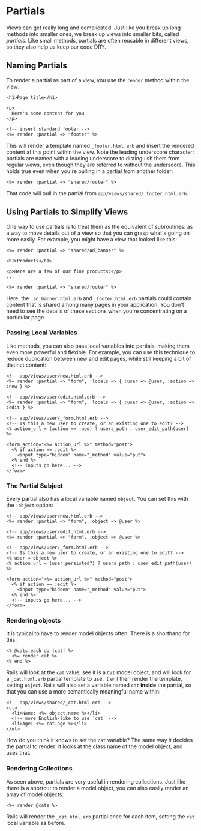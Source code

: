 # Partials

Views can get really long and complicated. Just like you break up long
methods into smaller ones, we break up views into smaller bits, called
*partials*. Like small methods, partials are often reusable in
different views, so they also help us keep our code DRY.

## Naming Partials

To render a partial as part of a view, you use the `render` method
within the view:

```html+erb
<h1>Page title</h1>

<p>
  Here's some content for you
</p>

<!-- insert standard footer -->
<%= render :partial => "footer" %>
```

This will render a template named `_footer.html.erb` and insert the
rendered content at this point within the view. Note the leading
underscore character: partials are named with a leading underscore to
distinguish them from regular views, even though they are referred to
without the underscore. This holds true even when you're pulling in a
partial from another folder:

```html+erb
<%= render :partial => "shared/footer" %>
```

That code will pull in the partial from
`app/views/shared/_footer.html.erb`.

## Using Partials to Simplify Views

One way to use partials is to treat them as the equivalent of
subroutines: as a way to move details out of a view so that you can
grasp what's going on more easily. For example, you might have a view
that looked like this:

```html+erb
<%= render :partial => "shared/ad_banner" %>

<h1>Products</h1>

<p>Here are a few of our fine products:</p>
...

<%= render :partial => "shared/footer" %>
```

Here, the `_ad_banner.html.erb` and `_footer.html.erb` partials could
contain content that is shared among many pages in your
application. You don't need to see the details of these sections when
you're concentrating on a particular page.

### Passing Local Variables

Like methods, you can also pass local variables into partials, making
them even more powerful and flexible. For example, you can use this
technique to reduce duplication between new and edit pages, while
still keeping a bit of distinct content:

```html+erb
<!-- app/views/user/new.html.erb -->
<%= render :partial => "form", :locals => { :user => @user, :action => :new } %>

<!-- app/views/user/edit.html.erb -->
<%= render :partial => "form", :locals => { :user => @user, :action => :edit } %>

<!-- app/views/user/_form.html.erb -->
<!-- Is this a new user to create, or an existing one to edit? -->
<% action_url = (action == :new) ? users_path : user_edit_path(user) %>

<form action="<%= action_url %>" method="post">
  <% if action == :edit %>
    <input type="hidden" name="_method" value="put">
  <% end %>
  <!-- inputs go here... -->
</form>
```

### The Partial Subject

Every partial also has a local variable named `object`. You can set
this with the `:object` option:

```html+erb
<!-- app/views/user/new.html.erb -->
<%= render :partial => "form", :object => @user %>

<!-- app/views/user/edit.html.erb -->
<%= render :partial => "form", :object => @user %>

<!-- app/views/user/_form.html.erb -->
<!-- Is this a new user to create, or an existing one to edit? -->
<% user = object %>
<% action_url = (user.persisted?) ? users_path : user_edit_path(user) %>

<form action="<%= action_url %>" method="post">
  <% if action == :edit %>
    <input type="hidden" name="_method" value="put">
  <% end %>
  <!-- inputs go here... -->
</form>
```

### Rendering objects

It is typical to have to render model objects often. There is a
shorthand for this:

```html+erb
<% @cats.each do |cat| %>
  <%= render cat %>
<% end %>
```

Rails will look at the `cat` value, see it is a `Cat` model object,
and will look for a `_cat.html.erb` partial template to use. It will
then render the template, setting `object`. Rails will also set a
variable named `cat` **inside** the partial, so that you can use a
more semantically meaningful name within:

```html+erb
<!-- app/views/shared/_cat.html.erb -->
<ul>
  <li>Name: <%= object.name %></li>
  <!-- more English-like to use `cat` -->
  <li>Age: <%= cat.age %></li>
</ul>
```

How do you think it knows to set the `cat` variable? The same way it
decides the partial to render: it looks at the class name of the model
object, and uses that.

### Rendering Collections

As seen above, partials are very useful in rendering collections. Just
like there is a shortcut to render a model object, you can also easily
render an array of model objects:

```html+erb
<%= render @cats %>
```

Rails will render the `_cat.html.erb` partial once for each item,
setting the `cat` local variable as before.
